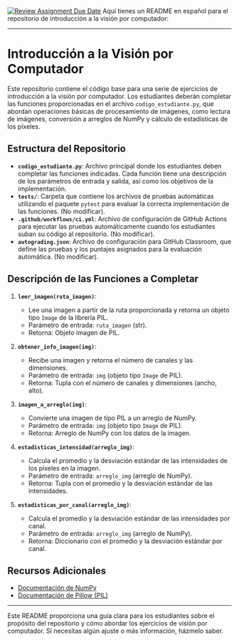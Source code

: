 [![Review Assignment Due Date](https://classroom.github.com/assets/deadline-readme-button-22041afd0340ce965d47ae6ef1cefeee28c7c493a6346c4f15d667ab976d596c.svg)](https://classroom.github.com/a/jNke02Ht)
Aquí tienes un README en español para el repositorio de introducción a la visión por computador:

---

# **Introducción a la Visión por Computador**

Este repositorio contiene el código base para una serie de ejercicios de introducción a la visión por computador. Los estudiantes deberán completar las funciones proporcionadas en el archivo `codigo_estudiante.py`, que abordan operaciones básicas de procesamiento de imágenes, como lectura de imágenes, conversión a arreglos de NumPy y cálculo de estadísticas de los píxeles.

## **Estructura del Repositorio**

- **`codigo_estudiante.py`**: Archivo principal donde los estudiantes deben completar las funciones indicadas. Cada función tiene una descripción de los parámetros de entrada y salida, así como los objetivos de la implementación.
- **`tests/`**: Carpeta que contiene los archivos de pruebas automáticas utilizando el paquete `pytest` para evaluar la correcta implementación de las funciones. (No modificar).
- **`.github/workflows/ci.yml`**: Archivo de configuración de GitHub Actions para ejecutar las pruebas automáticamente cuando los estudiantes suban su código al repositorio. (No modificar).
- **`autograding.json`**: Archivo de configuración para GitHub Classroom, que define las pruebas y los puntajes asignados para la evaluación automática. (No modificar).

## **Descripción de las Funciones a Completar**

1. **`leer_imagen(ruta_imagen)`**:
   - Lee una imagen a partir de la ruta proporcionada y retorna un objeto tipo `Image` de la librería PIL.
   - Parámetro de entrada: `ruta_imagen` (str).
   - Retorna: Objeto imagen de PIL.
   
2. **`obtener_info_imagen(img)`**:
   - Recibe una imagen y retorna el número de canales y las dimensiones.
   - Parámetro de entrada: `img` (objeto tipo `Image` de PIL).
   - Retorna: Tupla con el número de canales y dimensiones (ancho, alto).
   
3. **`imagen_a_arreglo(img)`**:
   - Convierte una imagen de tipo PIL a un arreglo de NumPy.
   - Parámetro de entrada: `img` (objeto tipo `Image` de PIL).
   - Retorna: Arreglo de NumPy con los datos de la imagen.
   
4. **`estadisticas_intensidad(arreglo_img)`**:
   - Calcula el promedio y la desviación estándar de las intensidades de los píxeles en la imagen.
   - Parámetro de entrada: `arreglo_img` (arreglo de NumPy).
   - Retorna: Tupla con el promedio y la desviación estándar de las intensidades.
   
5. **`estadisticas_por_canal(arreglo_img)`**:
   - Calcula el promedio y la desviación estándar de las intensidades por canal.
   - Parámetro de entrada: `arreglo_img` (arreglo de NumPy).
   - Retorna: Diccionario con el promedio y la desviación estándar por canal.


## **Recursos Adicionales**

- [Documentación de NumPy](https://numpy.org/doc/)
- [Documentación de Pillow (PIL)](https://pillow.readthedocs.io/en/stable/)

---

Este README proporciona una guía clara para los estudiantes sobre el propósito del repositorio y cómo abordar los ejercicios de visión por computador. Si necesitas algún ajuste o más información, házmelo saber.